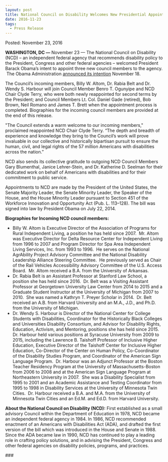 ```yaml
---
layout: post
title: National Council on Disability Welcomes New Presidential Appointees
date: 2016-11-23
tags:
  - Press Release
---
```


Posted: November 23, 2016

**WASHINGTON, DC —** November 23 — The National Council on Disability (NCD) – an independent federal agency that recommends disability policy to the President, Congress and other federal agencies – welcomed President Barack Obama’s intent to appoint three new council members to the agency.  The Obama Administration [announced its intention](https://www.whitehouse.gov/the-press-office/2016/11/18/president-obama-announces-more-key-administration-posts) November 18.

The Council’s incoming members, Billy W. Altom, Dr. Rabia Belt and Dr. Wendy S. Harbour will join Council Member Benro T. Ogunyipe and NCD Chair Clyde Terry, who were both newly reappointed for second terms by the President; and Council Members Lt. Col. Daniel Gade (retired), Bob Brown, Neil Romano and James T. Brett when the appointment process is completed. Biographies for the incoming council members are provided at the end of this release.

"The Council extends a warm welcome to our incoming members," proclaimed reappointed NCD Chair Clyde Terry. “The depth and breadth of experience and knowledge they bring to the Council’s work will prove invaluable in our collective and historically bipartisan pursuit to ensure the human, civil, and legal rights of the 57 million Americans with disabilities across the nation.”

NCD also sends its collective gratitude to outgoing NCD Council Members Gary Blumenthal, Janice Lehrer-Stein, and Dr. Katherine D. Seelman for their dedicated work on behalf of Americans with disabilities and for their commitment to public service.

Appointments to NCD are made by the President of the United States, the Senate Majority Leader, the Senate Minority Leader, the Speaker of the House, and the House Minority Leader pursuant to Section 451 of the Workforce Innovation and Opportunity Act (Pub. L. 113–128). The bill was signed into law by President Obama on July 22, 2014.

**Biographies for Incoming NCD council members:**

- Billy W. Altom is Executive Director of the Association of Programs for Rural Independent Living, a position he has held since 2007.  Mr. Altom was Executive Director for Delta Resource Center for Independent Living from 1996 to 2007 and Program Director for Spa Area Independent Living Services, Inc. from 1993 to 1996.  He serves on the National AgrAbility Project Advisory Committee and the National Disability Leadership Alliance Steering Committee.  He previously served as Chair of the Rail Vehicles Accessibility Advisory Committee of the U.S. Access Board.  Mr. Altom received a B.A. from the University of Arkansas.
- Dr. Rabia Belt is an Assistant Professor at Stanford Law School, a position she has held since 2016.  Dr. Belt was a Visiting Assistant Professor at Georgetown University Law Center from 2014 to 2015 and a Graduate Student Instructor at the University of Michigan from 2007 to 2010.  She was named a Kathryn T. Preyer Scholar in 2014.  Dr. Belt received an A.B. from Harvard University and an M.A., J.D., and Ph.D. from the University of Michigan.
- Dr. Wendy S. Harbour is Director of the National Center for College Students with Disabilities, Coordinator for the Historically Black Colleges and Universities Disability Consortium, and Advisor for Disability Rights, Education, Activism, and Mentoring, positions she has held since 2015.  Dr. Harbour held various positions at Syracuse University from 2009 to 2015, including the Lawrence B. Taishoff Professor of Inclusive Higher Education, Executive Director of the Taishoff Center for Inclusive Higher Education, Co-Director of the Center on Human Policy, Co-Coordinator of the Disability Studies Program, and Coordinator of the American Sign Language Program.  Dr. Harbour was an Adjunct Professor at the Boston Teacher Residency Program at the University of Massachusetts-Boston from 2006 to 2008 and at the American Sign Language Program at Northeastern University in 2007.  She was a Disability Specialist from 1995 to 2001 and an Academic Assistance and Testing Coordinator from 1995 to 1998 in Disability Services at the University of Minnesota Twin Cities.  Dr. Harbour received a B.A. and M.A. from the University of Minnesota Twin Cities and an Ed.M. and Ed.D. from Harvard University.

**About the National Council on Disability (NCD):** First established as a small advisory Council within the Department of Education in 1978, NCD became an independent federal agency in 1984. In 1986, NCD recommended enactment of an Americans with Disabilities Act (ADA), and drafted the first version of the bill which was introduced in the House and Senate in 1988. Since the ADA became law in 1990, NCD has continued to play a leading role in crafting policy solutions, and in advising the President, Congress and other federal agencies on disability policies, programs, and practices.

\###
